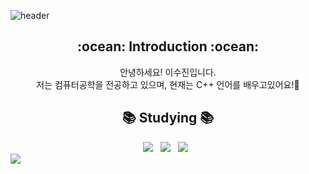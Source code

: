 

<!--
**LS2jin/LS2jin** is a ✨ _special_ ✨ repository because its `README.md` (this file) appears on your GitHub profile.

Here are some ideas to get you started:

- 🔭 I’m currently working on ...
- 🌱 I’m currently learning ...
- 👯 I’m looking to collaborate on ...
- 🤔 I’m looking for help with ...
- 💬 Ask me about ...
- 📫 How to reach me: ...
- 😄 Pronouns: ...
- ⚡ Fun fact: ...
-->

![header](https://capsule-render.vercel.app/api?type=waving&color=0:0064CD,100:98D3FF&text=Sujin's%20GitHub%20&animation=twinkling&fontSize=50&fontAlignY=40&fontAlign=50&height=200&fontColor=FFFFFF)
 <h2 align="center">:ocean: Introduction :ocean:</h2>
<div align="center">
  안녕하세요! 이수진입니다.<br>
  저는 컴퓨터공학을 전공하고 있으며, 현재는 C++ 언어를 배우고있어요!🌱
  
  
</div>
<h2 align="center">📚 Studying 📚</h2>
<div align="center">
  <img src="https://img.shields.io/badge/c++-00599C?style=for-the-badge&logo=c%2B%2B&logoColor=white"/></a> &nbsp
  <img src="https://img.shields.io/badge/python-3670A0?style=for-the-badge&logo=python&logoColor=ffdd54"/></a> &nbsp
  <img src="https://img.shields.io/badge/C-00599C?style=for-the-badge&logo=c&logoColor=white"></a> &nbsp
</div>

<img src="https://capsule-render.vercel.app/api?type=waving&color=0:0064CD,100:98D3FF&height=150&section=footer"/>
